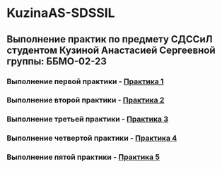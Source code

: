 # KuzinaAS-SDSSIL
## Выполнение практик по предмету СДССиЛ студентом Кузиной Анастасией Сергеевной группы: ББМО-02-23
### Выполнение первой практики - [Практика 1](https://github.com/GingerPlatypus/KuzinaAS-SDSSiL/tree/eb54d26c42947ac73b2d9003c232ed58a07709f4/PR1)

### Выполнение второй практики - [Практика 2](https://github.com/GingerPlatypus/KuzinaAS-SDSSiL/tree/a142529d533cb7ea505d3791b8f7d0ade4366bd1/PR2)

### Выполнение третьей практики - [Практика 3](https://github.com/GingerPlatypus/KuzinaAS-SDSSiL/tree/698838255e1dc1e912693a67707405351d085659/PR3)

### Выполнение четвертой практики - [Практика 4](https://github.com/GingerPlatypus/KuzinaAS-SDSSiL/tree/f346ea3dcc23732fbaf26c6dfc0577e9247421c2/PR4)

### Выполнение пятой практики - [Практика 5](https://github.com/GingerPlatypus/KuzinaAS-SDSSiL/tree/d7a3656dcde7c7c04b992860284b5c3c5097b3a0/PR5)
